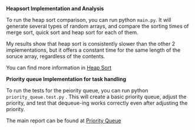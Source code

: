 **Heapsort Implementation and Analysis**

To run the heap sort comparison, you can run python `main.py`. It will generate several types of random arrays, and compare the sorting times of merge sort, quick sort and heap sort for each of them.

My results show that heap sort is consistently slower than the other 2 implementations, but it offers a constant time for the same length of the soruce array, regardless of the contents.

You can find more information in [Heap Sort](Heap%20Sort.md)

**Priority queue Implementation for task handling**

To run the tests for the peiority queue, you can run python `priority_queue.test.py` . This will create a basic priority queue, adjust the priority, and test that dequeue-ing works correctly even after adjusting the priority.

The main report can be found at [Priority Queue](Priority%20Queue.md)
